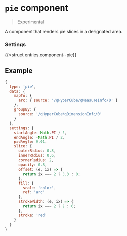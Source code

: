 # `pie` component

> Experimental

A component that renders pie slices in a designated area.

### Settings

{{>struct entries.component--pie}}

## Example

```js
{
  type: 'pie',
  data: {
    mapTo: {
      arc: { source: '/qHyperCube/qMeasureInfo/0' }
    },
    groupBy: {
      source: '/qHyperCube/qDimensionInfo/0'
    }
  },
  settings: {
    startAngle: Math.PI / 2,
    endAngle: -Math.PI / 2,
    padAngle: 0.01,
    slice: {
      outerRadius: 0.8,
      innerRadius: 0.6,
      cornerRadius: 2,
      opacity: 0.8,
      offset: (e, ix) => {
        return ix === 2 ? 0.3 : 0;
      },
      fill: {
        scale: 'color',
        ref: 'arc'
      },
      strokeWidth: (e, ix) => {
        return ix === 2 ? 2 : 0;
      },
      stroke: 'red'
    }
  }
}
```
